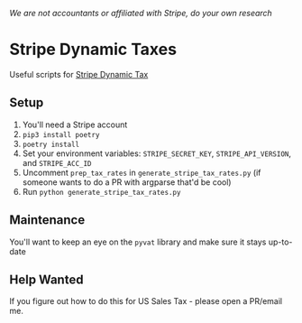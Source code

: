 *We are not accountants or affiliated with Stripe, do your own research*

# Stripe Dynamic Taxes
Useful scripts for [Stripe Dynamic Tax](https://stripe.com/docs/payments/checkout/taxes)

## Setup
1. You'll need a Stripe account
2. `pip3 install poetry`
3. `poetry install`
4. Set your environment variables: `STRIPE_SECRET_KEY`, `STRIPE_API_VERSION`, and `STRIPE_ACC_ID`
5. Uncomment `prep_tax_rates` in `generate_stripe_tax_rates.py` (if someone wants to do a PR with argparse that'd be cool)
6. Run `python generate_stripe_tax_rates.py`

## Maintenance
You'll want to keep an eye on the `pyvat` library and make sure it stays up-to-date

## Help Wanted
If you figure out how to do this for US Sales Tax - please open a PR/email me.